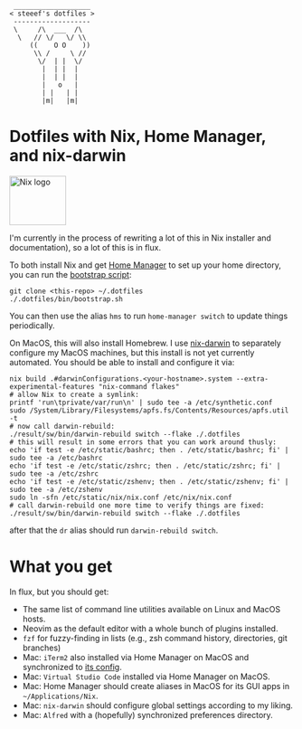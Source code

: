 ```
 ___________________
< steeef's dotfiles >
 -------------------
 \     /\  ___  /\
  \   // \/   \/ \\
     ((    O O    ))
      \\ /     \ //
       \/  | |  \/
        |  | |  |
        |  | |  |
        |   o   |
        | |   | |
        |m|   |m|
```

# Dotfiles with Nix, Home Manager, and nix-darwin

<img src="https://user-images.githubusercontent.com/77589/226965659-00882024-4c02-49f3-a367-0a8da62669d6.svg" width="100" height="87" alt="Nix logo">

I'm currently in the process of rewriting a lot of this in Nix installer and documentation), so a lot of this is in flux.

To both install Nix and get [Home Manager](https://github.com/nix-community/home-manager) to set up your home
directory, you can run the [bootstrap script](/bin/bootstrap.sh):

```
git clone <this-repo> ~/.dotfiles
./.dotfiles/bin/bootstrap.sh
```

You can then use the alias `hms` to run `home-manager switch` to update things periodically.

On MacOS, this will also install Homebrew. I use [nix-darwin](https://github.com/LnL7/nix-darwin) to separately
configure my MacOS machines, but this install is not yet currently automated. You should be able to install and
configure it via:

```
nix build .#darwinConfigurations.<your-hostname>.system --extra-experimental-features "nix-command flakes"
# allow Nix to create a symlink:
printf 'run\tprivate/var/run\n' | sudo tee -a /etc/synthetic.conf
sudo /System/Library/Filesystems/apfs.fs/Contents/Resources/apfs.util -t
# now call darwin-rebuild:
./result/sw/bin/darwin-rebuild switch --flake ./.dotfiles
# this will result in some errors that you can work around thusly:
echo 'if test -e /etc/static/bashrc; then . /etc/static/bashrc; fi' | sudo tee -a /etc/bashrc
echo 'if test -e /etc/static/zshrc; then . /etc/static/zshrc; fi' | sudo tee -a /etc/zshrc
echo 'if test -e /etc/static/zshenv; then . /etc/static/zshenv; fi' | sudo tee -a /etc/zshenv
sudo ln -sfn /etc/static/nix/nix.conf /etc/nix/nix.conf
# call darwin-rebuild one more time to verify things are fixed:
./result/sw/bin/darwin-rebuild switch --flake ./.dotfiles
```

after that the `dr` alias should run `darwin-rebuild switch`.

# What you get

In flux, but you should get:

* The same list of command line utilities available on Linux and MacOS hosts.
* Neovim as the default editor with a whole bunch of plugins installed.
* `fzf` for fuzzy-finding in lists (e.g., zsh command history, directories, git branches)
* Mac: `iTerm2` also installed via Home Manager on MacOS and synchronized to
[its config](/nix/home/darwin/iterm2/com.googlecode.iterm2.plist).
* Mac: `Virtual Studio Code` installed via Home Manager on MacOS.
* Mac: Home Manager should create aliases in MacOS for its GUI apps in `~/Applications/Nix`.
* Mac: `nix-darwin` should configure global settings according to my liking.
* Mac: `Alfred` with a (hopefully) synchronized preferences directory.
